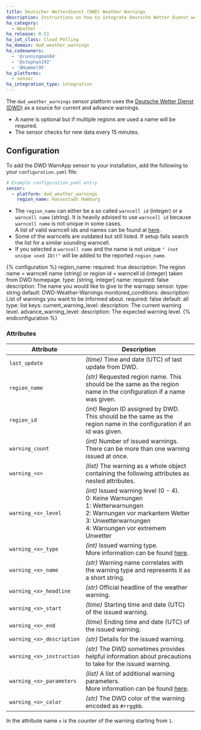 ```yaml
---
title: Deutscher Wetterdienst (DWD) Weather Warnings
description: Instructions on how to integrate Deutsche Wetter Dienst weather warnings into Home Assistant.
ha_category:
  - Weather
ha_release: 0.51
ha_iot_class: Cloud Polling
ha_domain: dwd_weather_warnings
ha_codeowners:
  - '@runningman84'
  - '@stephan192'
  - '@Hummel95'
ha_platforms:
  - sensor
ha_integration_type: integration
---
```


The `dwd_weather_warnings` sensor platform uses the [Deutsche Wetter Dienst (DWD)](https://www.dwd.de) as a source for current and advance warnings.

- A name is optional but if multiple regions are used a name will be required.
- The sensor checks for new data every 15 minutes.

## Configuration

To add the DWD WarnApp sensor to your installation, add the following to your `configuration.yaml` file:

```yaml
# Example configuration.yaml entry
sensor:
  - platform: dwd_weather_warnings
    region_name: Hansestadt Hamburg
```

<div class="note">

- The `region_name` can either be a so called `warncell id` (integer) or a `warncell name` (string). It is heavily advised to use `warncell id` because `warncell name` is not unique in some cases.  
A list of valid warncell ids and names can be found at [here](https://www.dwd.de/DE/leistungen/opendata/help/warnungen/cap_warncellids_csv.html).
- Some of the warncells are outdated but still listed. If setup fails search the list for a similar sounding warncell.
- If you selected a `warncell name` and the name is not unique `" (not unique used ID)!"` will be added to the reported `region_name`.

</div>

{% configuration %}
region_name:
  required: true
  description: The region name = warncell name (string) or region id = warncell id (integer) taken from DWD homepage.
  type: [string, integer]
name:
  required: false
  description: The name you would like to give to the warnapp sensor.
  type: string
  default: DWD-Weather-Warnings
monitored_conditions:
  description: List of warnings you want to be informed about.
  required: false
  default: all
  type: list
  keys:
    current_warning_level:
      description: The current warning level.
    advance_warning_level:
      description: The expected warning level.
{% endconfiguration %}

### Attributes

| Attribute    | Description                            |
| ------------ | -------------------------------------- |
| `last_update` | *(time)* Time and date (UTC) of last update from DWD. |
| `region_name` | *(str)* Requested region name. This should be the same as the region name in the configuration if a name was given. |
| `region_id` | *(int)* Region ID assigned by DWD. This should be the same as the region name in the configuration if an id was given. |
| `warning_count` | *(int)* Number of issued warnings. There can be more than one warning issued at once. |
| `warning_<x>` | *(list)* The warning as a whole object containing the following attributes as nested attributes. |
| `warning_<x>_level` | *(int)* Issued warning level (0 - 4).<br/>0: Keine Warnungen <br/>1: Wetterwarnungen <br/>2: Warnungen vor markantem Wetter<br/>3: Unwetterwarnungen<br/>4: Warnungen vor extremem Unwetter |
| `warning_<x>_type` | *(int)* Issued warning type. <br/>More information can be found [here](https://www.dwd.de/DE/leistungen/opendata/help/warnungen/warning_codes_pdf.pdf?__blob=publicationFile&v=5). |
| `warning_<x>_name` | *(str)* Warning name correlates with the warning type and represents it as a short string. |
| `warning_<x>_headline` | *(str)* Official headline of the weather warning. |
| `warning_<x>_start` | *(time)* Starting time and date (UTC) of the issued warning. |
| `warning_<x>_end` | *(time)* Ending time and date (UTC) of the issued warning. |
| `warning_<x>_description` | *(str)* Details for the issued warning. |
| `warning_<x>_instruction` | *(str)* The DWD sometimes provides helpful information about precautions to take for the issued warning. |
| `warning_<x>_parameters` | *(list)* A list of additional warning parameters. <br/>More information can be found [here](https://www.dwd.de/DE/leistungen/opendata/help/warnungen/warning_codes_pdf.pdf?__blob=publicationFile&v=5). |
| `warning_<x>_color` | *(str)* The DWD color of the warning encoded as `#rrggbb`. |

<div class="note">

In the attribute name `x` is the counter of the warning starting from `1`.

</div>
